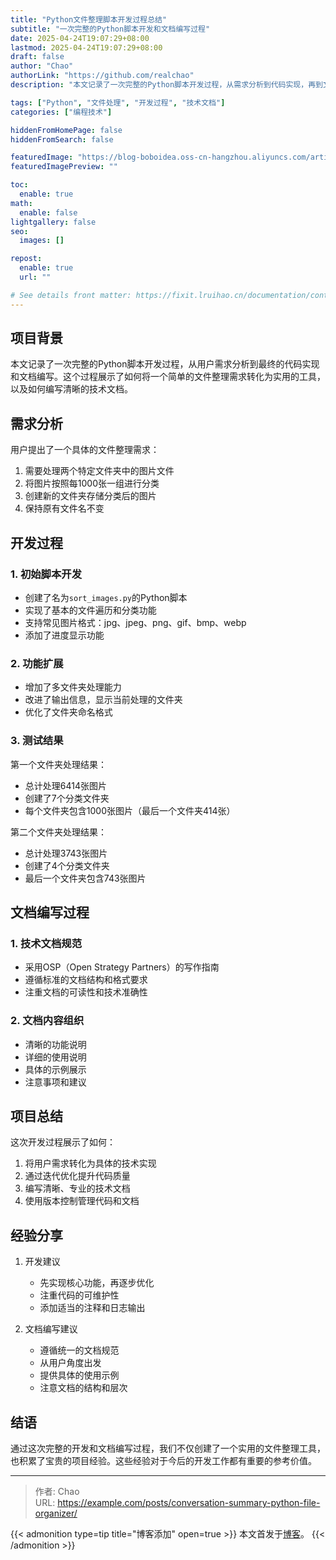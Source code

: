 ```yaml
---
title: "Python文件整理脚本开发过程总结"
subtitle: "一次完整的Python脚本开发和文档编写过程"
date: 2025-04-24T19:07:29+08:00
lastmod: 2025-04-24T19:07:29+08:00
draft: false
author: "Chao"
authorLink: "https://github.com/realchao"
description: "本文记录了一次完整的Python脚本开发过程，从需求分析到代码实现，再到文档编写的全过程。通过这个实例，展示了如何开发一个实用的文件整理工具，以及如何编写高质量的技术文档。"

tags: ["Python", "文件处理", "开发过程", "技术文档"]
categories: ["编程技术"]

hiddenFromHomePage: false
hiddenFromSearch: false

featuredImage: "https://blog-boboidea.oss-cn-hangzhou.aliyuncs.com/article/img/posts/auto/article (39).jpg"
featuredImagePreview: ""

toc:
  enable: true
math:
  enable: false
lightgallery: false
seo:
  images: []

repost:
  enable: true
  url: ""

# See details front matter: https://fixit.lruihao.cn/documentation/content/#front-matter
---
```


<!--more-->

## 项目背景

本文记录了一次完整的Python脚本开发过程，从用户需求分析到最终的代码实现和文档编写。这个过程展示了如何将一个简单的文件整理需求转化为实用的工具，以及如何编写清晰的技术文档。

## 需求分析

用户提出了一个具体的文件整理需求：
1. 需要处理两个特定文件夹中的图片文件
2. 将图片按照每1000张一组进行分类
3. 创建新的文件夹存储分类后的图片
4. 保持原有文件名不变

## 开发过程

### 1. 初始脚本开发
- 创建了名为`sort_images.py`的Python脚本
- 实现了基本的文件遍历和分类功能
- 支持常见图片格式：jpg、jpeg、png、gif、bmp、webp
- 添加了进度显示功能

### 2. 功能扩展
- 增加了多文件夹处理能力
- 改进了输出信息，显示当前处理的文件夹
- 优化了文件夹命名格式

### 3. 测试结果
第一个文件夹处理结果：
- 总计处理6414张图片
- 创建了7个分类文件夹
- 每个文件夹包含1000张图片（最后一个文件夹414张）

第二个文件夹处理结果：
- 总计处理3743张图片
- 创建了4个分类文件夹
- 最后一个文件夹包含743张图片

## 文档编写过程

### 1. 技术文档规范
- 采用OSP（Open Strategy Partners）的写作指南
- 遵循标准的文档结构和格式要求
- 注重文档的可读性和技术准确性

### 2. 文档内容组织
- 清晰的功能说明
- 详细的使用说明
- 具体的示例展示
- 注意事项和建议

## 项目总结

这次开发过程展示了如何：
1. 将用户需求转化为具体的技术实现
2. 通过迭代优化提升代码质量
3. 编写清晰、专业的技术文档
4. 使用版本控制管理代码和文档

## 经验分享

1. 开发建议
   - 先实现核心功能，再逐步优化
   - 注重代码的可维护性
   - 添加适当的注释和日志输出

2. 文档编写建议
   - 遵循统一的文档规范
   - 从用户角度出发
   - 提供具体的使用示例
   - 注意文档的结构和层次

## 结语

通过这次完整的开发和文档编写过程，我们不仅创建了一个实用的文件整理工具，也积累了宝贵的项目经验。这些经验对于今后的开发工作都有重要的参考价值。

---
> 作者: Chao  
> URL: https://example.com/posts/conversation-summary-python-file-organizer/  

{{< admonition type=tip title="博客添加" open=true >}}
本文首发于[博客](https://example.com)。
{{< /admonition >}} 